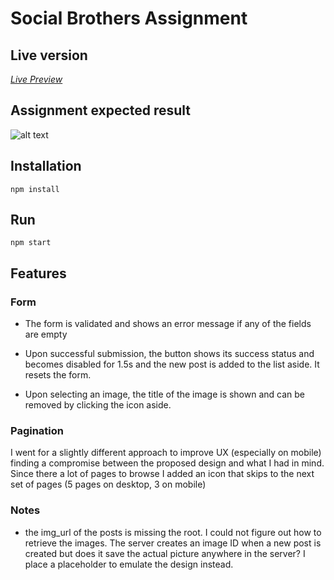 # Social Brothers Assignment

## Live version

[_Live Preview_](https://www.ithinkitsfun.it/)

## Assignment expected result

![alt text](https://bitbucket.org/socialbrothers/sollicitatie-case-front-end/raw/c55790630ada25caf1f5bfb7aa32a3b96ce56e85/example.png)

## Installation

```
npm install
```

## Run

```
npm start
```

## Features

### Form

- The form is validated and shows an error message if any of the fields are empty

- Upon successful submission, the button shows its success status and becomes disabled for 1.5s and the new post is added to the list aside. It resets the form.

- Upon selecting an image, the title of the image is shown and can be removed by clicking the icon aside.

### Pagination

I went for a slightly different approach to improve UX (especially on mobile) finding a compromise between the proposed design and what I had in mind. Since there a lot of pages to browse I added an icon that skips to the next set of pages (5 pages on desktop, 3 on mobile)

### Notes

- the img_url of the posts is missing the root. I could not figure out how to retrieve the images. The server creates an image ID when a new post is created but does it save the actual picture anywhere in the server?
  I place a placeholder to emulate the design instead.
